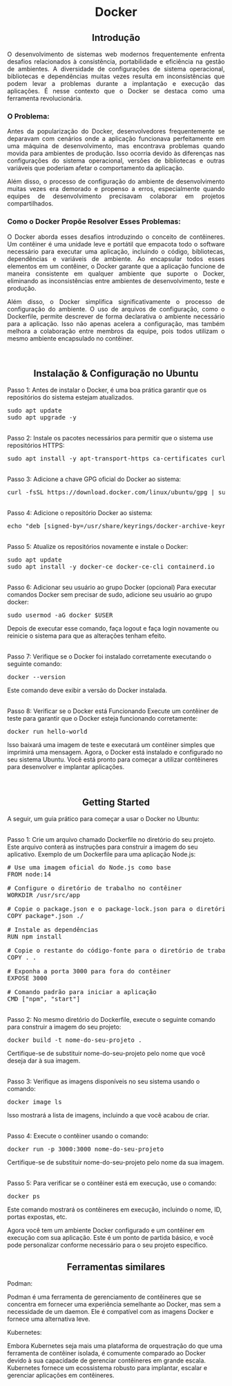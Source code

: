 <h1 align="center">Docker</h1>

<h2 align="center">Introdução</h2>

<p align="justify">O desenvolvimento de sistemas web modernos frequentemente enfrenta desafios relacionados à consistência, portabilidade e eficiência na gestão de ambientes. A diversidade de configurações de sistema operacional, bibliotecas e dependências muitas vezes resulta em inconsistências que podem levar a problemas durante a implantação e execução das aplicações. É nesse contexto que o Docker se destaca como uma ferramenta revolucionária.</p>

<h3>O Problema:</h3>

<p align="justify">Antes da popularização do Docker, desenvolvedores frequentemente se deparavam com cenários onde a aplicação funcionava perfeitamente em uma máquina de desenvolvimento, mas encontrava problemas quando movida para ambientes de produção. Isso ocorria devido às diferenças nas configurações do sistema operacional, versões de bibliotecas e outras variáveis que poderiam afetar o comportamento da aplicação.</p>

<p align="justify">Além disso, o processo de configuração do ambiente de desenvolvimento muitas vezes era demorado e propenso a erros, especialmente quando equipes de desenvolvimento precisavam colaborar em projetos compartilhados.</p>

<h3>Como o Docker Propõe Resolver Esses Problemas:</h3>

<p align="justify">O Docker aborda esses desafios introduzindo o conceito de contêineres. Um contêiner é uma unidade leve e portátil que empacota todo o software necessário para executar uma aplicação, incluindo o código, bibliotecas, dependências e variáveis de ambiente. Ao encapsular todos esses elementos em um contêiner, o Docker garante que a aplicação funcione de maneira consistente em qualquer ambiente que suporte o Docker, eliminando as inconsistências entre ambientes de desenvolvimento, teste e produção.</p>

<p align="justify">Além disso, o Docker simplifica significativamente o processo de configuração do ambiente. O uso de arquivos de configuração, como o Dockerfile, permite descrever de forma declarativa o ambiente necessário para a aplicação. Isso não apenas acelera a configuração, mas também melhora a colaboração entre membros da equipe, pois todos utilizam o mesmo ambiente encapsulado no contêiner.</p>

<br>
<h2 align="center">Instalação & Configuração no Ubuntu</h2>

Passo 1: Antes de instalar o Docker, é uma boa prática garantir que os repositórios do sistema estejam atualizados.

<pre>
sudo apt update
sudo apt upgrade -y
</pre>
<br>
Passo 2: Instale os pacotes necessários para permitir que o sistema use repositórios HTTPS:

<pre>sudo apt install -y apt-transport-https ca-certificates curl software-properties-common</pre>
<br>
Passo 3: Adicione a chave GPG oficial do Docker ao sistema:

<pre>
curl -fsSL https://download.docker.com/linux/ubuntu/gpg | sudo gpg --dearmor -o /usr/share/keyrings/docker-archive-keyring.gpg
</pre>
<br>
Passo 4: Adicione o repositório Docker ao sistema:

<pre>
echo "deb [signed-by=/usr/share/keyrings/docker-archive-keyring.gpg] https://download.docker.com/linux/ubuntu $(lsb_release -cs) stable" | sudo tee /etc/apt/sources.list.d/docker.list > /dev/null
</pre>
<br>
Passo 5: Atualize os repositórios novamente e instale o Docker:

<pre>
sudo apt update
sudo apt install -y docker-ce docker-ce-cli containerd.io
</pre>
<br>
Passo 6: Adicionar seu usuário ao grupo Docker (opcional)
Para executar comandos Docker sem precisar de sudo, adicione seu usuário ao grupo docker:

<pre>
sudo usermod -aG docker $USER
</pre>

Depois de executar esse comando, faça logout e faça login novamente ou reinicie o sistema para que as alterações tenham efeito.

<br>
Passo 7: Verifique se o Docker foi instalado corretamente executando o seguinte comando:

<pre>
docker --version
</pre>

Este comando deve exibir a versão do Docker instalada.

<br>
Passo 8: Verificar se o Docker está Funcionando
Execute um contêiner de teste para garantir que o Docker esteja funcionando corretamente:

<pre>
docker run hello-world
</pre>

Isso baixará uma imagem de teste e executará um contêiner simples que imprimirá uma mensagem.
Agora, o Docker está instalado e configurado no seu sistema Ubuntu. Você está pronto para começar a utilizar contêineres para desenvolver e implantar aplicações.

<br>
<h2 align="center">Getting Started</h2>

A seguir, um guia prático para começar a usar o Docker no Ubuntu:

<br>
Passo 1: Crie um arquivo chamado Dockerfile no diretório do seu projeto. Este arquivo conterá as instruções para construir a imagem do seu aplicativo. Exemplo de um Dockerfile para uma aplicação Node.js:

<pre>
# Use uma imagem oficial do Node.js como base
FROM node:14

# Configure o diretório de trabalho no contêiner
WORKDIR /usr/src/app

# Copie o package.json e o package-lock.json para o diretório de trabalho
COPY package*.json ./

# Instale as dependências
RUN npm install

# Copie o restante do código-fonte para o diretório de trabalho
COPY . .

# Exponha a porta 3000 para fora do contêiner
EXPOSE 3000

# Comando padrão para iniciar a aplicação
CMD ["npm", "start"]
</pre>

<br>
Passo 2: No mesmo diretório do Dockerfile, execute o seguinte comando para construir a imagem do seu projeto:

<pre>
docker build -t nome-do-seu-projeto .
</pre>
Certifique-se de substituir nome-do-seu-projeto pelo nome que você deseja dar à sua imagem.

<br>
Passo 3: Verifique as imagens disponíveis no seu sistema usando o comando:

<pre>
docker image ls
</pre>
Isso mostrará a lista de imagens, incluindo a que você acabou de criar.

<br>
Passo 4: Execute o contêiner usando o comando:

<pre>
docker run -p 3000:3000 nome-do-seu-projeto
</pre>
Certifique-se de substituir nome-do-seu-projeto pelo nome da sua imagem.

<br>
Passo 5: Para verificar se o contêiner está em execução, use o comando:

<pre>
docker ps
</pre>
Este comando mostrará os contêineres em execução, incluindo o nome, ID, portas expostas, etc.

Agora você tem um ambiente Docker configurado e um contêiner em execução com sua aplicação. Este é um ponto de partida básico, e você pode personalizar conforme necessário para o seu projeto específico.

<h2 align="center">Ferramentas similares</h2>

Podman:

Podman é uma ferramenta de gerenciamento de contêineres que se concentra em fornecer uma experiência semelhante ao Docker, mas sem a necessidade de um daemon. Ele é compatível com as imagens Docker e fornece uma alternativa leve.

Kubernetes:

Embora Kubernetes seja mais uma plataforma de orquestração do que uma ferramenta de contêiner isolada, é comumente comparado ao Docker devido à sua capacidade de gerenciar contêineres em grande escala. Kubernetes fornece um ecossistema robusto para implantar, escalar e gerenciar aplicações em contêineres.
